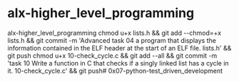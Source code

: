 # alx-higher_level_programming
alx-higher_level_programming 
chmod u+x lists.h && git add --chmod=+x lists.h && git commit -m 'Advanced task 04  a program that displays the information contained in the ELF header at the start of an ELF file. lists.h' && git push
chmod u+x 10-check_cycle.c && git add --all && git commit -m 'task 10 Write a function in C that checks if a singly linked list has a cycle in it. 10-check_cycle.c' && git push# 0x07-python-test_driven_development
